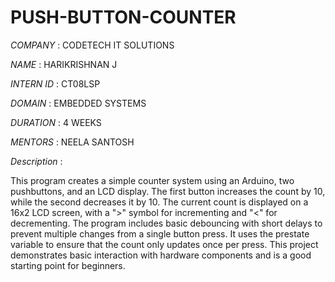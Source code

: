 # PUSH-BUTTON-COUNTER

*COMPANY* : CODETECH IT SOLUTIONS

*NAME* : HARIKRISHNAN J

*INTERN ID* : CT08LSP

*DOMAIN* : EMBEDDED SYSTEMS

*DURATION* : 4 WEEKS

*MENTORS* : NEELA SANTOSH

*Description* :

This program creates a simple counter system using an Arduino, two pushbuttons, and an LCD display. The first button increases the count by 10, while the second decreases it by 10. The current count is displayed on a 16x2 LCD screen, with a ">" symbol for incrementing and "<" for decrementing. The program includes basic debouncing with short delays to prevent multiple changes from a single button press. It uses the prestate variable to ensure that the count only updates once per press. This project demonstrates basic interaction with hardware components and is a good starting point for beginners.
